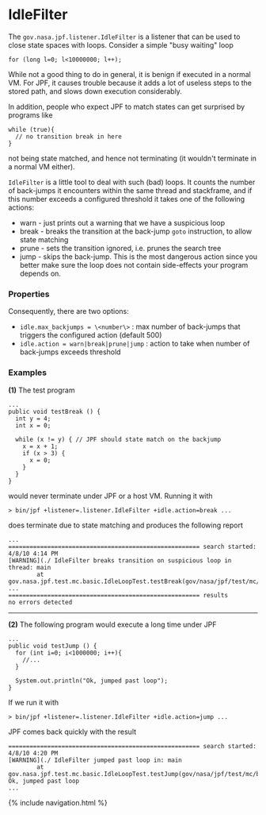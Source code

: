 # IdleFilter #

The `gov.nasa.jpf.listener.IdleFilter` is a listener that can be used to close state spaces with loops. Consider a simple "busy waiting" loop

~~~~~~~~ {.java}
for (long l=0; l<10000000; l++);
~~~~~~~~

While not a good thing to do in general, it is benign if executed in a normal VM. For JPF, it causes trouble because it adds a lot of useless steps to the stored path, and slows down execution considerably.

In addition, people who expect JPF to match states can get surprised by programs like

~~~~~~~~ {.java}
while (true){
  // no transition break in here
}
~~~~~~~~
not being state matched, and hence not terminating (it wouldn't terminate in a normal VM either). 

`IdleFilter` is a little tool to deal with such (bad) loops. It counts the number of back-jumps it encounters within the same thread and stackframe, and if this number exceeds a configured threshold it takes one of the following actions:

 * warn - just prints out a warning that we have a suspicious loop
 * break - breaks the transition at the back-jump `goto` instruction, to allow state matching
 * prune - sets the transition ignored, i.e. prunes the search tree
 * jump - skips the back-jump. This is the most dangerous action since you better make sure the loop does not contain side-effects your program depends on.


### Properties ###
Consequently, there are two options:

 * `idle.max_backjumps = \<number\>` : max number of back-jumps that triggers the configured action (default 500)
 * `idle.action = warn|break|prune|jump` : action to take when number of back-jumps exceeds threshold

### Examples ###

**(1)** The test program

~~~~~~~~ {.java}
...
public void testBreak () {
  int y = 4;
  int x = 0;

  while (x != y) { // JPF should state match on the backjump
    x = x + 1;
    if (x > 3) {
      x = 0;
    }
  }
}
~~~~~~~~

would never terminate under JPF or a host VM. Running it with

~~~~~~~~ {.bash}
> bin/jpf +listener=.listener.IdleFilter +idle.action=break ...
~~~~~~~~

does terminate due to state matching and produces the following report

~~~~~~~~ {.bash}
...
====================================================== search started: 4/8/10 4:14 PM
[WARNING](./ IdleFilter breaks transition on suspicious loop in thread: main
        at gov.nasa.jpf.test.mc.basic.IdleLoopTest.testBreak(gov/nasa/jpf/test/mc/basic/IdleLoopTest.java:42)
...
====================================================== results
no errors detected
~~~~~~~~

-----
**(2)** The following program would execute a long time under JPF

~~~~~~~~ {.java}
...
public void testJump () {
  for (int i=0; i<1000000; i++){
    //...
  }

  System.out.println("Ok, jumped past loop");
}
~~~~~~~~

If we run it with

~~~~~~~~ {.bash}
> bin/jpf +listener=.listener.IdleFilter +idle.action=jump ...
~~~~~~~~

JPF comes back quickly with the result

~~~~~~~~ {.bash}
====================================================== search started: 4/8/10 4:20 PM
[WARNING](./ IdleFilter jumped past loop in: main
        at gov.nasa.jpf.test.mc.basic.IdleLoopTest.testJump(gov/nasa/jpf/test/mc/basic/IdleLoopTest.java:74)
Ok, jumped past loop
...
~~~~~~~~
{% include navigation.html %}
